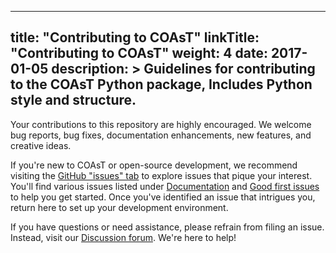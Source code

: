 
---
title: "Contributing to COAsT"
linkTitle: "Contributing to COAsT"
weight: 4
date: 2017-01-05
description: >
  Guidelines for contributing to the COAsT Python package, Includes Python style and structure.
---

Your contributions to this repository are highly encouraged. We welcome bug reports, bug fixes, documentation enhancements, new features, and creative ideas.

If you're new to COAsT or open-source development, we recommend visiting the [GitHub "issues" tab](https://github.com/British-Oceanographic-Data-Centre/COAsT/issues) to explore issues that pique your interest. You'll find various issues listed under [Documentation](https://github.com/British-Oceanographic-Data-Centre/COAsT/labels/documentation) and [Good first issues](https://github.com/British-Oceanographic-Data-Centre/COAsT/labels/good%20first%20issue) to help you get started. Once you've identified an issue that intrigues you, return here to set up your development environment.

If you have questions or need assistance, please refrain from filing an issue. Instead, visit our [Discussion forum](https://github.com/British-Oceanographic-Data-Centre/COAsT/discussions). We're here to help!